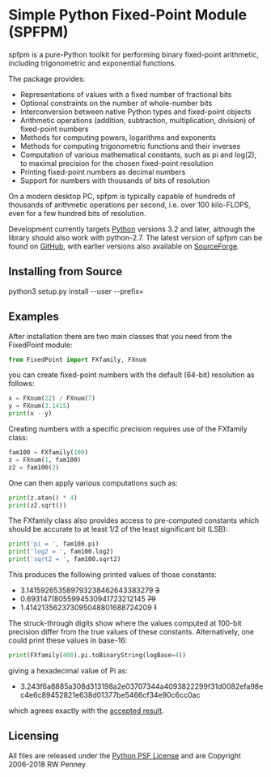 # Simple Python Fixed-Point Module (SPFPM)

spfpm is a pure-Python toolkit for performing binary fixed-point arithmetic,
including trigonometric and exponential functions.

The package provides:
* Representations of values with a fixed number of fractional bits
* Optional constraints on the number of whole-number bits
* Interconversion between native Python types and fixed-point objects
* Arithmetic operations (addition, subtraction, multiplication, division)
  of fixed-point numbers
* Methods for computing powers, logarithms and exponents
* Methods for computing trigonometric functions and their inverses
* Computation of various mathematical constants, such as pi and log(2),
  to maximal precision for the chosen fixed-point resolution
* Printing fixed-point numbers as decimal numbers
* Support for numbers with thousands of bits of resolution

On a modern desktop PC, spfpm is typically capable
of hundreds of thousands of arithmetic operations per second,
i.e. over 100 kilo-FLOPS, even for a few hundred bits of resolution.

Development currently targets [Python](https://www.python.org)
versions 3.2 and later, although the library should also
work with python-2.7.
The latest version of spfpm can be found
on [GitHub](https://github.com/rwpenney/spfpm),
with earlier versions also available
on [SourceForge](https://sourceforge.net/projects/pyfixedpoint/).
## Installing from Source
python3 setup.py install --user --prefix=

## Examples

After installation there are two main classes that you need
from the FixedPoint module:

```python
from FixedPoint import FXfamily, FXnum
```

you can create fixed-point numbers with the default (64-bit) resolution
as follows:

```python
x = FXnum(22) / FXnum(7)
y = FXnum(3.1415)
print(x - y)
```

Creating numbers with a specific precision requires use of the FXfamily class:

```python
fam100 = FXfamily(100)
z = FXnum(1, fam100)
z2 = fam100(2)
```

One can then apply various computations such as:

```python
print(z.atan() * 4)
print(z2.sqrt())
```

The FXfamily class also provides access to pre-computed constants
which should be accurate to at least 1/2 of the least significant bit (LSB):

```python
print('pi = ', fam100.pi)
print('log2 = ', fam100.log2)
print('sqrt2 = ', fam100.sqrt2)
```

This produces the following printed values of those constants:

* 3.141592653589793238462643383279 ~~3~~
* 0.69314718055994530941723212145 ~~79~~
* 1.414213562373095048801688724209 ~~1~~

The struck-through digits show where the values computed
at 100-bit precision differ from the true values of these constants.
Alternatively, one could print these values in base-16:

```python
print(FXfamily(400).pi.toBinaryString(logBase=4))
```

giving a hexadecimal value of Pi as:

* 3.243f6a8885a308d313198a2e03707344a4093822299f31d0082efa98ec4e6c89452821e638d01377be5466cf34e90c6cc0ac

which agrees exactly with
the [accepted result](http://hexpi.sourceforge.net/).


## Licensing

All files are released under
the [Python PSF License](https://docs.python.org/3/license.html)
and are Copyright 2006-2018 RW Penney.
